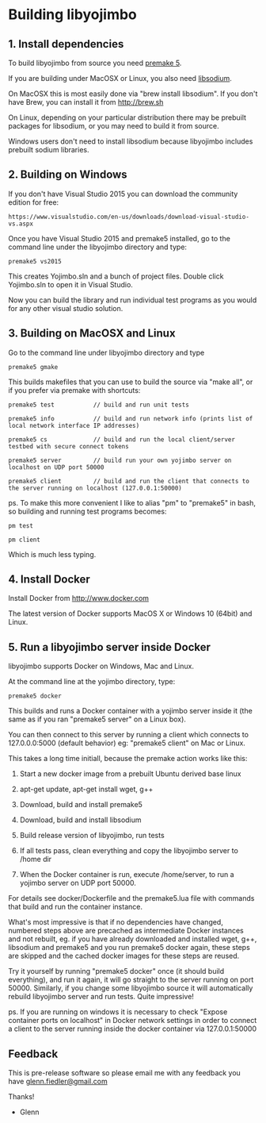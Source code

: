 
Building libyojimbo
===================



## 1. Install dependencies 

To build libyojimbo from source you need [premake 5](https://premake.github.io/download.html).

If you are building under MacOSX or Linux, you also need [libsodium](https://github.com/jedisct1/libsodium).

On MacOSX this is most easily done via "brew install libsodium". If you don't have Brew, you can install it from <http://brew.sh>

On Linux, depending on your particular distribution there may be prebuilt packages for libsodium, or you may need to build it from source. 

Windows users don't need to install libsodium because libyojimbo includes prebuilt sodium libraries.


## 2. Building on Windows

If you don't have Visual Studio 2015 you can download the community edition for free:

    https://www.visualstudio.com/en-us/downloads/download-visual-studio-vs.aspx

Once you have Visual Studio 2015 and premake5 installed, go to the command line under the libyojimbo directory and type:

    premake5 vs2015

This creates Yojimbo.sln and a bunch of project files. Double click Yojimbo.sln to open it in Visual Studio.

Now you can build the library and run individual test programs as you would for any other visual studio solution.


## 3. Building on MacOSX and Linux

Go to the command line under libyojimbo directory and type

    premake5 gmake

This builds makefiles that you can use to build the source via "make all", or if you prefer via premake with shortcuts:

    premake5 test           // build and run unit tests

    premake5 info           // build and run network info (prints list of local network interface IP addresses)

    premake5 cs             // build and run the local client/server testbed with secure connect tokens

    premake5 server         // build run your own yojimbo server on localhost on UDP port 50000

    premake5 client         // build and run the client that connects to the server running on localhost (127.0.0.1:50000)

ps. To make this more convenient I like to alias "pm" to "premake5" in bash, so building and running test programs becomes:

    pm test

    pm client

Which is much less typing.


## 4. Install Docker

Install Docker from <http://www.docker.com>

The latest version of Docker supports MacOS X or Windows 10 (64bit) and Linux.


## 5. Run a libyojimbo server inside Docker

libyojimbo supports Docker on Windows, Mac and Linux.

At the command line at the yojimbo directory, type:

    premake5 docker

This builds and runs a Docker container with a yojimbo server inside it (the same as if you ran "premake5 server" on a Linux box).

You can then connect to this server by running a client which connects to 127.0.0.0:5000 (default behavior) eg: "premake5 client" on Mac or Linux.

This takes a long time initiall, because the premake action works like this:

1. Start a new docker image from a prebuilt Ubuntu derived base linux

2. apt-get update, apt-get install wget, g++

3. Download, build and install premake5

4. Download, build and install libsodium

5. Build release version of libyojimbo, run tests

6. If all tests pass, clean everything and copy the libyojimbo server to /home dir

7. When the Docker container is run, execute /home/server, to run a yojimbo server on UDP port 50000.

For details see docker/Dockerfile and the premake5.lua file with commands that build and run the container instance.

What's most impressive is that if no dependencies have changed, numbered steps above are precached as intermediate
Docker instances and not rebuilt, eg. if you have already downloaded and installed wget, g++, libsodium and premake5
and you run premake5 docker again, these steps are skipped and the cached docker images for these steps are reused.

Try it yourself by running "premake5 docker" once (it should build everything), and run it again, it will go straight
to the server running on port 50000. Similarly, if you change some libyojimbo source it will automatically rebuild
libyojimbo server and run tests. Quite impressive!

ps. If you are running on windows it is necessary to check "Expose container ports on localhost" in Docker network 
settings in order to connect a client to the server running inside the docker container via 127.0.0.1:50000


## Feedback

This is pre-release software so please email me with any feedback you have <glenn.fiedler@gmail.com>

Thanks!

 - Glenn
